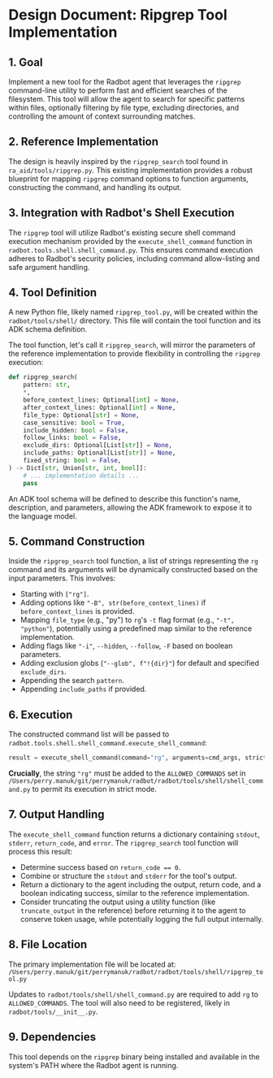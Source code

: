 # Design Document: Ripgrep Tool Implementation

<!-- Version: 0.4.0 | Last Updated: 2025-05-07 -->


## 1. Goal

Implement a new tool for the Radbot agent that leverages the `ripgrep` command-line utility to perform fast and efficient searches of the filesystem. This tool will allow the agent to search for specific patterns within files, optionally filtering by file type, excluding directories, and controlling the amount of context surrounding matches.

## 2. Reference Implementation

The design is heavily inspired by the `ripgrep_search` tool found in `ra_aid/tools/ripgrep.py`. This existing implementation provides a robust blueprint for mapping `ripgrep` command options to function arguments, constructing the command, and handling its output.

## 3. Integration with Radbot's Shell Execution

The `ripgrep` tool will utilize Radbot's existing secure shell command execution mechanism provided by the `execute_shell_command` function in `radbot.tools.shell.shell_command.py`. This ensures command execution adheres to Radbot's security policies, including command allow-listing and safe argument handling.

## 4. Tool Definition

A new Python file, likely named `ripgrep_tool.py`, will be created within the `radbot/tools/shell/` directory. This file will contain the tool function and its ADK schema definition.

The tool function, let's call it `ripgrep_search`, will mirror the parameters of the reference implementation to provide flexibility in controlling the `ripgrep` execution:

```python
def ripgrep_search(
    pattern: str,
    *,
    before_context_lines: Optional[int] = None,
    after_context_lines: Optional[int] = None,
    file_type: Optional[str] = None,
    case_sensitive: bool = True,
    include_hidden: bool = False,
    follow_links: bool = False,
    exclude_dirs: Optional[List[str]] = None,
    include_paths: Optional[List[str]] = None,
    fixed_string: bool = False,
) -> Dict[str, Union[str, int, bool]]:
    # ... implementation details ...
    pass
```

An ADK tool schema will be defined to describe this function's name, description, and parameters, allowing the ADK framework to expose it to the language model.

## 5. Command Construction

Inside the `ripgrep_search` tool function, a list of strings representing the `rg` command and its arguments will be dynamically constructed based on the input parameters. This involves:

*   Starting with `["rg"]`.
*   Adding options like `"-B", str(before_context_lines)` if `before_context_lines` is provided.
*   Mapping `file_type` (e.g., "py") to `rg`'s `-t` flag format (e.g., `"-t", "python"`), potentially using a predefined map similar to the reference implementation.
*   Adding flags like `"-i"`, `--hidden`, `--follow`, `-F` based on boolean parameters.
*   Adding exclusion globs (`"--glob", f"!{dir}"`) for default and specified `exclude_dirs`.
*   Appending the search `pattern`.
*   Appending `include_paths` if provided.

## 6. Execution

The constructed command list will be passed to `radbot.tools.shell.shell_command.execute_shell_command`:

```python
result = execute_shell_command(command="rg", arguments=cmd_args, strict_mode=True)
```

**Crucially**, the string `"rg"` must be added to the `ALLOWED_COMMANDS` set in `/Users/perry.manuk/git/perrymanuk/radbot/radbot/tools/shell/shell_command.py` to permit its execution in strict mode.

## 7. Output Handling

The `execute_shell_command` function returns a dictionary containing `stdout`, `stderr`, `return_code`, and `error`. The `ripgrep_search` tool function will process this result:

*   Determine success based on `return_code == 0`.
*   Combine or structure the `stdout` and `stderr` for the tool's output.
*   Return a dictionary to the agent including the output, return code, and a boolean indicating success, similar to the reference implementation.
*   Consider truncating the output using a utility function (like `truncate_output` in the reference) before returning it to the agent to conserve token usage, while potentially logging the full output internally.

## 8. File Location

The primary implementation file will be located at:
`/Users/perry.manuk/git/perrymanuk/radbot/radbot/tools/shell/ripgrep_tool.py`

Updates to `radbot/tools/shell/shell_command.py` are required to add `rg` to `ALLOWED_COMMANDS`. The tool will also need to be registered, likely in `radbot/tools/__init__.py`.

## 9. Dependencies

This tool depends on the `ripgrep` binary being installed and available in the system's PATH where the Radbot agent is running.
